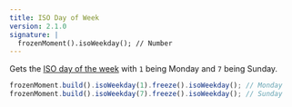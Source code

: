 ```yaml
---
title: ISO Day of Week
version: 2.1.0
signature: |
  frozenMoment().isoWeekday(); // Number
---
```



Gets the [ISO day of the week](http://en.wikipedia.org/wiki/ISO_week_date) with `1` being Monday and `7` being Sunday.

```javascript
frozenMoment.build().isoWeekday(1).freeze().isoWeekday(); // Monday
frozenMoment.build().isoWeekday(7).freeze().isoWeekday(); // Sunday
```
